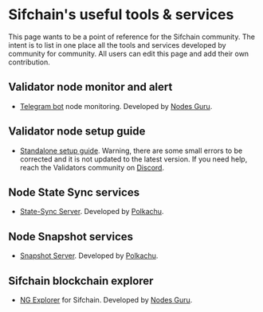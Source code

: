 # Sifchain's useful tools & services
This page wants to be a point of reference for the Sifchain community. The intent is to list in one place all the tools and services developed by community for community. All users can edit this page and add their own contribution.

## Validator node monitor and alert
- [Telegram bot](https://t.me/NodesGuru_bot) node monitoring. Developed by [Nodes Guru](https://stake.nodes.guru/).

## Validator node setup guide
- [Standalone setup guide](https://github.com/Sifchain/sifchain-validators/blob/master/docs/nodes/setup/standalone/manual.md#standalone-manual). Warning, there are some small errors to be corrected and it is not updated to the latest version. If you need help, reach the Validators community on [Discord](https://discord.com/channels/769209144515100693/821413456364175411).

## Node State Sync services
- [State-Sync Server](https://polkachu.com/state_sync/sifchain). Developed by [Polkachu](https://polkachu.com/).

## Node Snapshot services
- [Snapshot Server](https://polkachu.com/tendermint_snapshots/sifchain). Developed by [Polkachu](https://polkachu.com/).

## Sifchain blockchain explorer
- [NG Explorer](https://sifchain.explorers.guru/) for Sifchain. Developed by [Nodes Guru](https://stake.nodes.guru/).
